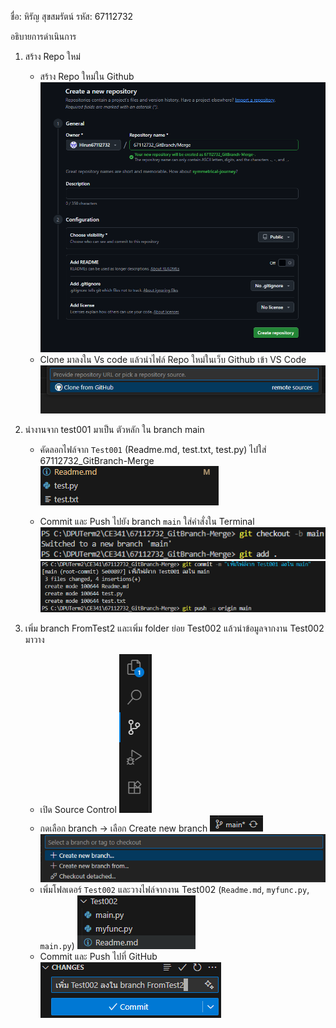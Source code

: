 ชื่อ: หิรัญ สุขสมรัตน์
รหัส: 67112732

อธิบายการดำเนินการ
1. สร้าง Repo ใหม่ 
    - สร้าง Repo ใหม่ใน Github
    ![alt text](1.png)
    - Clone มาลงใน Vs code แล้วนำไฟล์ Repo ใหม่ในเว็บ Github เข้า VS Code
    ![alt text](2.png)

2. นำงานจาก test001 มาเป็น ตัวหลัก ใน branch main
    - คัดลอกไฟล์จาก `Test001` (Readme.md, test.txt, test.py) ไปใส่ 67112732_GitBranch-Merge
    ![alt text](3.png)
    
    - Commit และ Push ไปยัง branch `main` ใส่คำสั่งใน Terminal
    ![alt text](4.png)![alt text](5.png)

3. เพิ่ม branch FromTest2  และเพิ่ม folder ย่อย Test002 แล้วนำข้อมูลจากงาน Test002 มาวาง
    - เปิด Source Control
    ![alt text](6.png)
    - กดเลือก branch → เลือก Create new branch ![alt text](7.png)
    ![alt text](8.png)
    - เพิ่มโฟลเดอร์ `Test002` และวางไฟล์จากงาน Test002 (`Readme.md`, `myfunc.py`, `main.py`)
    ![alt text](9.png)
    - Commit และ Push ไปที่ GitHub  
    ![alt text](10.png)